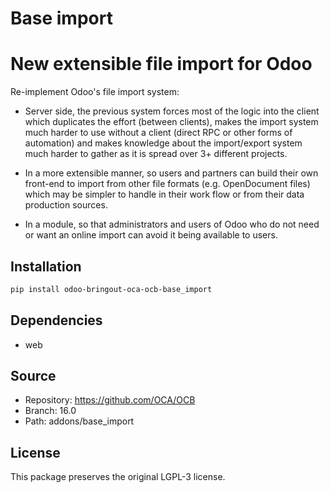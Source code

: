 # Base import


New extensible file import for Odoo
======================================

Re-implement Odoo's file import system:

* Server side, the previous system forces most of the logic into the
  client which duplicates the effort (between clients), makes the
  import system much harder to use without a client (direct RPC or
  other forms of automation) and makes knowledge about the
  import/export system much harder to gather as it is spread over
  3+ different projects.

* In a more extensible manner, so users and partners can build their
  own front-end to import from other file formats (e.g. OpenDocument
  files) which may be simpler to handle in their work flow or from
  their data production sources.

* In a module, so that administrators and users of Odoo who do not
  need or want an online import can avoid it being available to users.


## Installation

```bash
pip install odoo-bringout-oca-ocb-base_import
```

## Dependencies

- web

## Source

- Repository: https://github.com/OCA/OCB
- Branch: 16.0
- Path: addons/base_import

## License

This package preserves the original LGPL-3 license.
